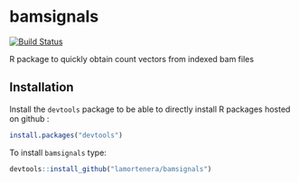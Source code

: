 bamsignals
==========
[![Build Status](https://travis-ci.org/lamortenera/bamsignals.svg?branch=s4)](https://travis-ci.org/lamortenera/bamsignals)

R package to quickly obtain count vectors from indexed bam files

## Installation

Install the `devtools` package to be able to directly install R packages hosted on github :

```R
install.packages("devtools")
```

To install `bamsignals` type:

```R
devtools::install_github("lamortenera/bamsignals")
```
